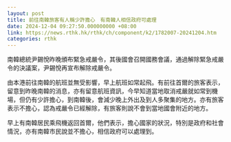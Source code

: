 ```yaml
---
layout: post
title: 前往南韓旅客有人稱少許擔心　有南韓人相信政府可處理
date: 2024-12-04 09:27:50.000000000 +08:00
link: https://news.rthk.hk/rthk/ch/component/k2/1782007-20241204.htm
categories: rthk
---
```


南韓總統尹錫悅昨晚頒布緊急戒嚴令，其後國會召開國務會議，通過解除緊急戒嚴令的決議案，尹錫悅再宣布解除戒嚴令。

由本港前往南韓的航班並無受影響，早上航班如常起飛。有前往首爾的旅客表示，留意到昨晚南韓的消息，亦有留意航班資訊，今早知道當地取消戒嚴就如常到機場，但仍有少許擔心，到南韓後，會減少晚上外出及到人多聚集的地方。亦有旅客表示不擔心，認為戒嚴令已經解除，有旅客則說不會到當地國會附近的地方。

早上有南韓居民乘飛機返回首爾，他們表示，擔心國家的狀況，特別是政府和社會情況，亦有南韓市民說並不擔心，相信政府可以處理到。
